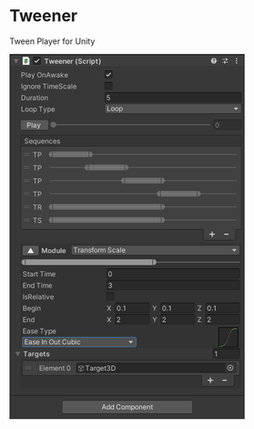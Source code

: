 # Tweener
Tween Player for Unity

![Tweener](https://github.com/8izips/Tweener/blob/screenshot/tweener.png)

